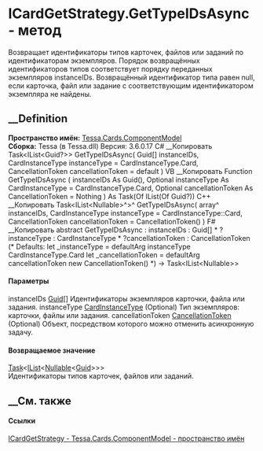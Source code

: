 # ICardGetStrategy.GetTypeIDsAsync - метод
Возвращает идентификаторы типов карточек, файлов или заданий по
идентификаторам экземпляров. Порядок возвращённых идентификаторов типов
соответствует порядку переданных экземпляров instanceIDs. Возвращённый
идентификатор типа равен null, если карточка, файл или задание с
соответствующим идентификатором экземпляра не найдены.
## __Definition
 **Пространство имён:**
[Tessa.Cards.ComponentModel](N_Tessa_Cards_ComponentModel.htm)  
 **Сборка:** Tessa (в Tessa.dll) Версия: 3.6.0.17
C# __Копировать
    Task<IList<Guid?>> GetTypeIDsAsync(
    	Guid[] instanceIDs,
    	CardInstanceType instanceType = CardInstanceType.Card,
    	CancellationToken cancellationToken = default
    )
VB __Копировать
     Function GetTypeIDsAsync ( 
    	instanceIDs As Guid(),
    	Optional instanceType As CardInstanceType = CardInstanceType.Card,
    	Optional cancellationToken As CancellationToken = Nothing
    ) As Task(Of IList(Of Guid?))
C++ __Копировать
    Task<IList<Nullable<Guid>>^>^ GetTypeIDsAsync(
    	array<Guid>^ instanceIDs, 
    	CardInstanceType instanceType = CardInstanceType::Card, 
    	CancellationToken cancellationToken = CancellationToken()
    )
F# __Копировать
     abstract GetTypeIDsAsync : 
            instanceIDs : Guid[] * 
            ?instanceType : CardInstanceType * 
            ?cancellationToken : CancellationToken 
    (* Defaults:
            let _instanceType = defaultArg instanceType CardInstanceType.Card
            let _cancellationToken = defaultArg cancellationToken new CancellationToken()
    *)
    -> Task<IList<Nullable<Guid>>> 
#### Параметры
instanceIDs [Guid](https://learn.microsoft.com/dotnet/api/system.guid)[]
    Идентификаторы экземпляров карточки, файла или задания.
instanceType [CardInstanceType](T_Tessa_Cards_CardInstanceType.htm) (Optional)
    Тип экземпляров: карточки, файлы или задания.
cancellationToken
[CancellationToken](https://learn.microsoft.com/dotnet/api/system.threading.cancellationtoken)
(Optional)
    Объект, посредством которого можно отменить асинхронную задачу.
#### Возвращаемое значение
[Task](https://learn.microsoft.com/dotnet/api/system.threading.tasks.task-1)<[IList](https://learn.microsoft.com/dotnet/api/system.collections.generic.ilist-1)<[Nullable](https://learn.microsoft.com/dotnet/api/system.nullable-1)<[Guid](https://learn.microsoft.com/dotnet/api/system.guid)>>>  
Идентификаторы типов карточек, файлов или заданий.
##  __См. также
#### Ссылки
[ICardGetStrategy - ](T_Tessa_Cards_ComponentModel_ICardGetStrategy.htm)
[Tessa.Cards.ComponentModel - пространство
имён](N_Tessa_Cards_ComponentModel.htm)
